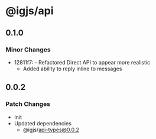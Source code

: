 # @igjs/api

## 0.1.0

### Minor Changes

- 12811f7: - Refactored Direct API to appear more realistic
  - Added ability to reply inline to messages

## 0.0.2

### Patch Changes

- Init
- Updated dependencies
  - @igjs/api-types@0.0.2
